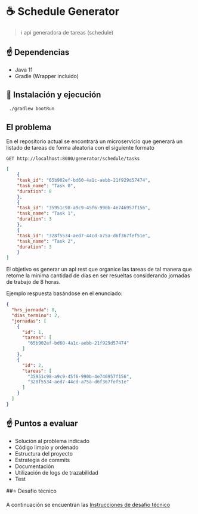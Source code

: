 # ☕️ Schedule Generator

> ℹ️ api generadora de tareas (schedule)

## ☝️ Dependencias

* Java 11
* Gradle (Wrapper incluido)

## 🏁 Instalación y ejecución

```bash
 ./gradlew bootRun
```

## El problema

En el repositorio actual se encontrará un microservicio que generará un listado de tareas de forma aleatoria
con el siguiente formato

```
GET http://localhost:8080/generator/schedule/tasks
```

```json
[
    {
    "task_id": "65b902ef-bd60-4a1c-aebb-21f929d57474",
    "task_name": "Task 0",
    "duration": 8
    },
    {
    "task_id": "35951c98-a9c9-45f6-990b-4e746957f156",
    "task_name": "Task 1",
    "duration": 3
    },
    {
    "task_id": "328f5534-aed7-44cd-a75a-d6f367fef51e",
    "task_name": "Task 2",
    "duration": 3
    }
]
```

El objetivo es generar un api rest que organice las tareas de tal manera que retorne la minima cantidad de días en ser
resueltas considerando jornadas de trabajo de 8 horas.

Ejemplo respuesta basándose en el enunciado:

```json
{
  "hrs_jornada": 8,
  "dias_termino": 2,
  "jornadas": [
    {
      "id": 1,
      "tareas": [
        "65b902ef-bd60-4a1c-aebb-21f929d57474"
      ]
    },
    {
      "id": 2,
      "tareas": [
        "35951c98-a9c9-45f6-990b-4e746957f156",
        "328f5534-aed7-44cd-a75a-d6f367fef51e"
      ]
    }
  ]
}
```

## ☝️ Puntos a evaluar

* Solución al problema indicado
* Código limpio y ordenado
* Estructura del proyecto
* Estrategia de commits
* Documentación
* Utilización de logs de trazabilidad
* Test

##️⭐️ Desafio técnico

A continuación se encuentran las
[Instrucciones de desafío técnico](CONTRIBUTING.md)

